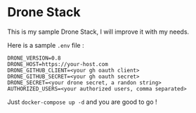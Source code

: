Drone Stack
==========

This is my sample Drone Stack, I will improve it with my needs.

Here is a sample `.env` file :

```
DRONE_VERSION=0.8
DRONE_HOST=https://your-host.com
DRONE_GITHUB_CLIENT=<your gh oauth client>
DRONE_GITHUB_SECRET=<your gh oauth secret>
DRONE_SECRET=<your drone secret, a randon string>
AUTHORIZED_USERS=<your authorized users, comma separated>
```

Just `docker-compose up -d` and you are good to go !
